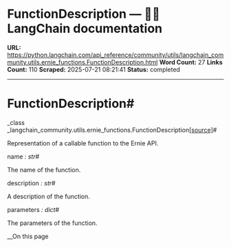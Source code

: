 # FunctionDescription — 🦜🔗 LangChain  documentation

**URL:** https://python.langchain.com/api_reference/community/utils/langchain_community.utils.ernie_functions.FunctionDescription.html
**Word Count:** 27
**Links Count:** 110
**Scraped:** 2025-07-21 08:21:41
**Status:** completed

---

# FunctionDescription\#

_class _langchain\_community.utils.ernie\_functions.FunctionDescription[\[source\]](https://python.langchain.com/api_reference/_modules/langchain_community/utils/ernie_functions.html#FunctionDescription)\#     

Representation of a callable function to the Ernie API.

name _: str_\#     

The name of the function.

description _: str_\#     

A description of the function.

parameters _: dict_\#     

The parameters of the function.

__On this page